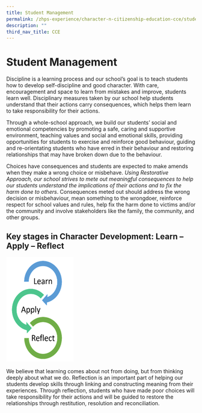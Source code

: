 ```yaml
---
title: Student Management
permalink: /zhps-experience/character-n-citizenship-education-cce/student-management/
description: ""
third_nav_title: CCE
---
```

# Student Management

Discipline is a learning process and our school’s goal is to teach students how to develop self-discipline and good character. With care, encouragement and space to learn from mistakes and improve, students learn well. Disciplinary measures taken by our school help students understand that their actions carry consequences, which helps them learn to take responsibility for their actions.

  

Through a whole-school approach, we build our students’ social and emotional competencies by promoting a safe, caring and supportive environment, teaching values and social and emotional skills, providing opportunities for students to exercise and reinforce good behaviour, guiding and re-orientating students who have erred in their behaviour and restoring relationships that may have broken down due to the behaviour.

  

Choices have consequences and students are expected to make amends when they make a wrong choice or misbehave. _Using Restorative Approach, our school strives to mete out meaningful consequences to help our students understand the implications of their actions and to fix the harm done to others_. Consequences meted out should address the wrong decision or misbehaviour, mean something to the wrongdoer, reinforce respect for school values and rules, help fix the harm done to victims and/or the community and involve stakeholders like the family, the community, and other groups.

  

## Key stages in Character Development: Learn – Apply – Reflect


![](/images/ZHPS%20Experience/Learn-Apply-Reflect.png)


We believe that learning comes about not from doing, but from thinking deeply about what we do. Reflection is an important part of helping our students develop skills through linking and constructing meaning from their experiences. Through reflection, students who have made poor choices will take responsibility for their actions and will be guided to restore the relationships through restitution, resolution and reconciliation.